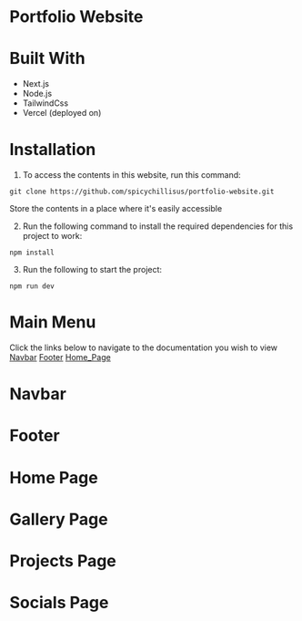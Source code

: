 # Portfolio Website


# Built With
- Next.js
- Node.js
- TailwindCss
- Vercel (deployed on)

# Installation

1. To access the contents in this website, run this command:
```
git clone https://github.com/spicychillisus/portfolio-website.git
```
Store the contents in a place where it's easily accessible

2. Run the following command to install the required dependencies for this project to work:
```
npm install
```
3. Run the following to start the project:
```
npm run dev
```

# Main Menu
Click the links below to navigate to the documentation you wish to view
[Navbar](#navbar)
[Footer](#footer)
[Home_Page](#home-page)


# Navbar

# Footer

# Home Page

# Gallery Page

# Projects Page

# Socials Page
